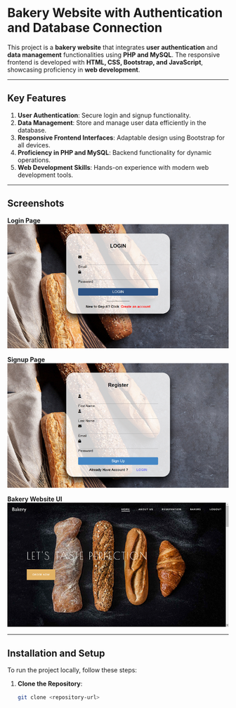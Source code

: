 # Bakery Website with Authentication and Database Connection  

This project is a **bakery website** that integrates **user authentication** and **data management** functionalities using **PHP and MySQL**. The responsive frontend is developed with **HTML, CSS, Bootstrap, and JavaScript**, showcasing proficiency in **web development**.

---

## Key Features  
1. **User Authentication**: Secure login and signup functionality.  
2. **Data Management**: Store and manage user data efficiently in the database.  
3. **Responsive Frontend Interfaces**: Adaptable design using Bootstrap for all devices.  
4. **Proficiency in PHP and MySQL**: Backend functionality for dynamic operations.  
5. **Web Development Skills**: Hands-on experience with modern web development tools.

---

## Screenshots  

**Login Page**  
![](SCREENSHOTS/login.png)  

**Signup Page**  
![](SCREENSHOTS/signup.png)  

**Bakery Website UI**  
![](SCREENSHOTS/bakeryui1.png)  

---

## Installation and Setup  

To run the project locally, follow these steps:

1. **Clone the Repository**:  
   ```bash
   git clone <repository-url>
